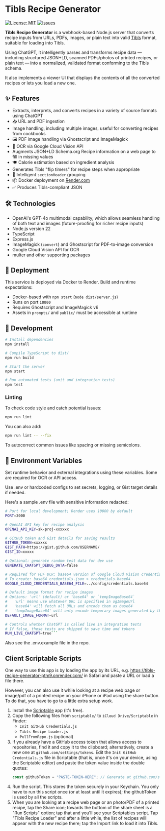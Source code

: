 # Tibls Recipe Generator

[![License: MIT](https://img.shields.io/badge/License-MIT-yellow.svg)](LICENSE)
[![Issues](https://img.shields.io/github/issues/billbliss/tibls-recipe-generator)](https://github.com/billbliss/tibls-recipe-generator/issues)

**Tibls Recipe Generator** is a webhook-based Node.js server that converts recipe inputs from URLs, PDFs, images, or plain text into valid [Tibls](https://tibls.app) format, suitable for loading into Tibls.

Using ChatGPT, it intelligently parses and transforms recipe data — including structured JSON+LD, scanned PDFs/photos of printed recipes, or plain text — into a normalized, validated format conforming to the Tibls schema.

It also implements a viewer UI that displays the contents of all the converted recipes or lets you load a new one.

## ✨ Features

- Extracts, interprets, and converts recipes in a variety of source formats using ChatGPT
- 📥 URL and PDF ingestion
- Image handling, including multiple images, useful for converting recipes from cookbooks
- 🖼️ PDF image handling via Ghostscript and ImageMagick
- 🔎 OCR via Google Cloud Vision API
- Augments JSON+LD Schema.org Recipe information on a web page to fill in missing values
- 🍽️ Calorie estimation based on ingredient analysis
- Generates Tibls "flip timers" for recipe steps when appropriate
- 🧠 Intelligent `sectionHeader` grouping
- 📦 Docker deployment on [Render.com](https://render.com)
- ✅ Produces Tibls-compliant JSON

## 🛠️ Technologies

- OpenAI's GPT-4o multimodal capability, which allows seamless handling of both text and images (future-proofing for richer recipe inputs)
- Node.js version 22
- TypeScript
- Express.js
- ImageMagick (`convert`) and Ghostscript for PDF-to-image conversion
- Google Cloud Vision API for OCR
- multer and other supporting packages

## 🚀 Deployment

This service is deployed via Docker to Render. Build and runtime expectations:

- Docker-based with `npm start` (`node dist/server.js`)
- Runs on port `10000`
- Requires Ghostscript and ImageMagick v6
- Assets in `prompts/` and `public/` must be accessible at runtime

## 🧪 Development

```bash
# Install dependencies
npm install

# Compile TypeScript to dist/
npm run build

# Start the server
npm start

# Run automated tests (unit and integration tests)
npm test
```

### Linting

To check code style and catch potential issues:

```bash
npm run lint
```

You can also add:

```bash
npm run lint -- --fix
```
To autocorrect common issues like spacing or missing semicolons.

## 🔧 Environment Variables

Set runtime behavior and external integrations using these variables. Some are required for OCR or API access.

Use .env or hardcoded configs to set secrets, logging, or Gist target details if needed.

Here's a sample .env file with sensitive information redacted:

```bash
# Port for local development; Render uses 10000 by default
PORT=3000

# OpenAI API key for recipe analysis
OPENAI_API_KEY=sk-proj-xxxxxx

# GitHub token and Gist details for saving results
GITHUB_TOKEN=xxxxxx
GIST_PATH=https://gist.github.com/USERNAME/
GIST_ID=xxxxx

# Optional: generate random test data for dev use
GENERATE_CHATGPT_DEBUG_DATA=false

# Required for PDF OCR: base64 version of Google Cloud Vision credentials
# To create: base64 credentials.json > credentials.base64
GOOGLE_CLOUD_CREDENTIALS_BASE64_FILE=../config/credentials.base64

# Default image format for recipe images
# Options: 'url' (default) or 'base64' or `tempImageBase64`
#   'url' means use whatever URL is specified in ogImageUrl
#   'base64' will fetch all URLs and encode them as base64
#   'tempImageBase64' will only encode temporary images generated by this code as base64
DEFAULT_IMAGE_FORMAT=url

# Controls whether ChatGPT is called live in integration tests
# If false, these tests are skipped to save time and tokens
RUN_LIVE_CHATGPT=true```
```

Also see the .env.example file in the repo.

## Client Scriptable Scripts

One way to use this app is by loading the app by its URL, e.g. https://tibls-recipe-generator-ptm9.onrender.com/ in Safari and paste a URL or load a file there.

However, you can also use it while looking at a recipe web page or image/pdf of a printed recipe on your iPhone or iPad using the share button. To do that, you have to go to a little extra setup work.

1. Install the [Scriptable](https://scriptable.app) app (it's free).
2. Copy the following files from `scriptable/` to `iCloud Drive/Scriptable` in Finder:
   - `Init GitHub Credentials.js`
   - `Tibls Recipe Loader.js`
   - `PullFromRepo.js` (optional)
3. If you already have a GitHub access token that allows access to repositories, find it and copy it to the clipboard; alternatively, create a new one at `github.com/settings/tokens`. Edit the `Init GitHub Credentials.js` file in Scriptable (that is, once it's on your device, using the Scriptable editor) and paste the token value inside the double quotes:
    ```javascript
    const githubToken = "PASTE-TOKEN-HERE"; // Generate at github.com/settings/tokens
    ```
4. Run the script. This stores the token securely in your Keychain. You only have to run this script once (or at least until it expires); the githubToken is used by all the scripts.
5. When you are looking at a recipe web page or an photo/PDF of a printed recipe, tap the Share icon; towards the bottom of the share sheet is a "Run Scripts" option; tap that and you'll see your Scriptables script. Tap "Tibls Recipe Loader" and after a little while, the list of recipes will appear with the new recipe there; tap the Import link to load it into Tibls.